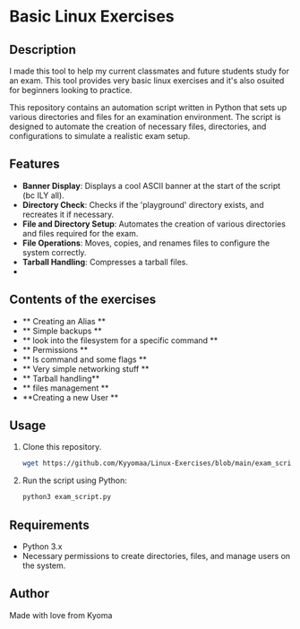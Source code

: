 
# Basic Linux Exercises

## Description
I made this tool to help my current classmates and future students study for an exam.
This tool provides very basic linux exercises and it's also osuited for beginners looking to practice.

This repository contains an automation script written in Python that sets up various directories and files for an examination environment. The script is designed to automate the creation of necessary files, directories, and configurations to simulate a realistic exam setup.

## Features

- **Banner Display**: Displays a cool ASCII banner at the start of the script (bc ILY all).
- **Directory Check**: Checks if the 'playground' directory exists, and recreates it if necessary.
- **File and Directory Setup**: Automates the creation of various directories and files required for the exam.
- **File Operations**: Moves, copies, and renames files to configure the system correctly.
- **Tarball Handling**: Compresses a tarball files.
- 
## Contents of the exercises 
- ** Creating an Alias **
- ** Simple backups **
- ** look into the filesystem for a specific command **
- ** Permissions **
- ** ls command and some flags **
- ** Very simple networking stuff **
- ** Tarball handling**
- ** files management **
- **Creating a new User **

## Usage

1. Clone this repository.
   
    ```bash
   wget https://github.com/Kyyomaa/Linux-Exercises/blob/main/exam_script.py
    ```
3. Run the script using Python:

    ```bash
    python3 exam_script.py
    ```

## Requirements

- Python 3.x
- Necessary permissions to create directories, files, and manage users on the system.

## Author

Made with love from Kyoma
